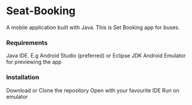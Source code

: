 # Seat-Booking
A mobile application built with Java.
This is Set Booking app for buses.

### Requirements
Java IDE. E.g Android Studio (preferred) or Eclipse
JDK
Android Emulator for previewing the app

### Installation
Download or Clone the repository
Open with your favourite IDE
Run on emulator

